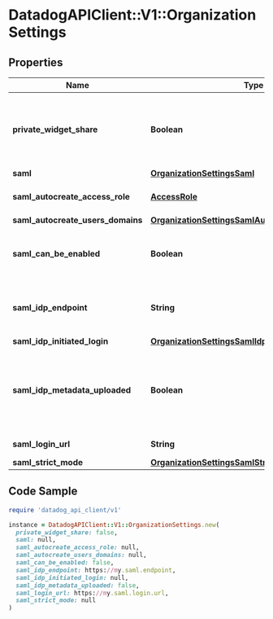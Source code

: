 # DatadogAPIClient::V1::OrganizationSettings

## Properties

| Name | Type | Description | Notes |
| ---- | ---- | ----------- | ----- |
| **private_widget_share** | **Boolean** | Whether or not the organization users can share widgets outside of Datadog. | [optional] |
| **saml** | [**OrganizationSettingsSaml**](OrganizationSettingsSaml.md) |  | [optional] |
| **saml_autocreate_access_role** | [**AccessRole**](AccessRole.md) |  | [optional][default to &#39;st&#39;] |
| **saml_autocreate_users_domains** | [**OrganizationSettingsSamlAutocreateUsersDomains**](OrganizationSettingsSamlAutocreateUsersDomains.md) |  | [optional] |
| **saml_can_be_enabled** | **Boolean** | Whether or not SAML can be enabled for this organization. | [optional] |
| **saml_idp_endpoint** | **String** | Identity provider endpoint for SAML authentication. | [optional] |
| **saml_idp_initiated_login** | [**OrganizationSettingsSamlIdpInitiatedLogin**](OrganizationSettingsSamlIdpInitiatedLogin.md) |  | [optional] |
| **saml_idp_metadata_uploaded** | **Boolean** | Whether or not a SAML identity provider metadata file was provided to the Datadog organization. | [optional] |
| **saml_login_url** | **String** | URL for SAML logging. | [optional] |
| **saml_strict_mode** | [**OrganizationSettingsSamlStrictMode**](OrganizationSettingsSamlStrictMode.md) |  | [optional] |

## Code Sample

```ruby
require 'datadog_api_client/v1'

instance = DatadogAPIClient::V1::OrganizationSettings.new(
  private_widget_share: false,
  saml: null,
  saml_autocreate_access_role: null,
  saml_autocreate_users_domains: null,
  saml_can_be_enabled: false,
  saml_idp_endpoint: https://my.saml.endpoint,
  saml_idp_initiated_login: null,
  saml_idp_metadata_uploaded: false,
  saml_login_url: https://my.saml.login.url,
  saml_strict_mode: null
)
```

